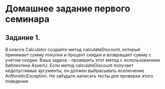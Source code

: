 # Домашнее задание первого семинара
## Задание 1.
В классе Calculator создайте метод calculateDiscount, который 
принимает сумму покупки и процент скидки и возвращает сумму с 
учетом скидки. 
Ваша задача - проверить этот метод с использованием библиотеки AssertJ. 
Если метод calculateDiscount получает недопустимые аргументы, он должен 
выбрасывать исключение ArithmeticException. 
Не забудьте написать тесты для проверки этого поведения